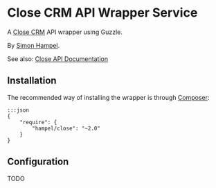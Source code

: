 Close CRM API Wrapper Service
=============================

A [Close CRM](https://close.com/) API wrapper using Guzzle.

By [Simon Hampel](https://twitter.com/SimonHampel).

See also: [Close API Documentation](https://developer.close.com/)

Installation
------------

The recommended way of installing the wrapper is through [Composer](http://getcomposer.org):

    :::json
    {
        "require": {
            "hampel/close": "~2.0"
        }
    }

Configuration
-------------

TODO
